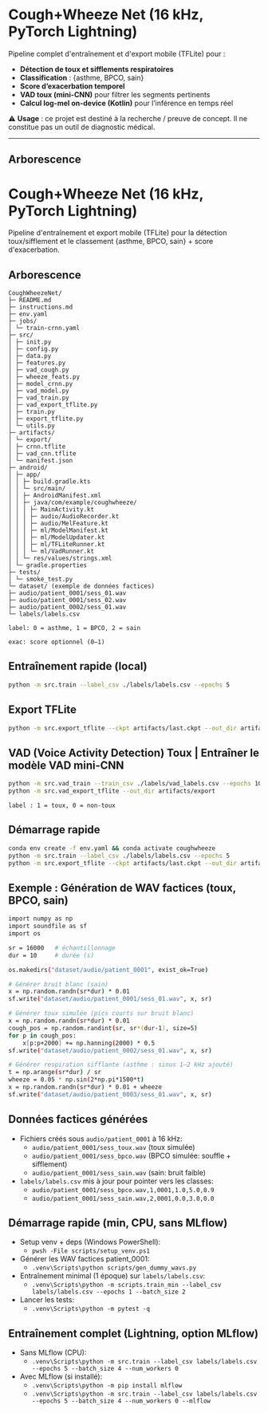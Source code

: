 # Cough+Wheeze Net (16 kHz, PyTorch Lightning)

Pipeline complet d'entraînement et d'export mobile (TFLite) pour :
- **Détection de toux et sifflements respiratoires**
- **Classification** : {asthme, BPCO, sain}
- **Score d’exacerbation temporel**
- **VAD toux (mini-CNN)** pour filtrer les segments pertinents
- **Calcul log-mel on-device (Kotlin)** pour l’inférence en temps réel

⚠️ **Usage** : ce projet est destiné à la recherche / preuve de concept. Il ne constitue pas un outil de diagnostic médical.

---

## Arborescence

# Cough+Wheeze Net (16 kHz, PyTorch Lightning)

Pipeline d'entraînement et export mobile (TFLite) pour la détection toux/sifflement et le classement {asthme, BPCO, sain} + score d'exacerbation.

## Arborescence
```
CoughWheezeNet/
├─ README.md
├─ instructions.md
├─ env.yaml
├─ jobs/
│ └─ train-crnn.yaml
├─ src/
│ ├─ init.py
│ ├─ config.py
│ ├─ data.py
│ ├─ features.py
│ ├─ vad_cough.py
│ ├─ wheeze_feats.py
│ ├─ model_crnn.py
│ ├─ vad_model.py
│ ├─ vad_train.py
│ ├─ vad_export_tflite.py
│ ├─ train.py
│ ├─ export_tflite.py
│ └─ utils.py
├─ artifacts/
│ └─ export/
│ ├─ crnn.tflite
│ ├─ vad_cnn.tflite
│ └─ manifest.json
├─ android/
│ ├─ app/
│ │ ├─ build.gradle.kts
│ │ └─ src/main/
│ │ ├─ AndroidManifest.xml
│ │ ├─ java/com/example/coughwheeze/
│ │ │ ├─ MainActivity.kt
│ │ │ ├─ audio/AudioRecorder.kt
│ │ │ ├─ audio/MelFeature.kt
│ │ │ ├─ ml/ModelManifest.kt
│ │ │ ├─ ml/ModelUpdater.kt
│ │ │ ├─ ml/TFLiteRunner.kt
│ │ │ └─ ml/VadRunner.kt
│ │ └─ res/values/strings.xml
│ └─ gradle.properties
├─ tests/
│ └─ smoke_test.py
└─ dataset/ (exemple de données factices)
├─ audio/patient_0001/sess_01.wav
├─ audio/patient_0001/sess_02.wav
├─ audio/patient_0002/sess_01.wav
└─ labels/labels.csv
```

```
label: 0 = asthme, 1 = BPCO, 2 = sain

exac: score optionnel (0–1)
```

## Entraînement rapide (local)

```bash
python -m src.train --label_csv ./labels/labels.csv --epochs 5
```

## Export TFLite

```bash
python -m src.export_tflite --ckpt artifacts/last.ckpt --out_dir artifacts/export
```

## VAD (Voice Activity Detection) Toux | Entraîner le modèle VAD mini-CNN

```bash
python -m src.vad_train --train_csv ./labels/vad_labels.csv --epochs 10
python -m src.vad_export_tflite --out_dir artifacts/export
```

```
label : 1 = toux, 0 = non-toux
```

## Démarrage rapide
```bash
conda env create -f env.yaml && conda activate coughwheeze
python -m src.train --label_csv ./labels/labels.csv --epochs 5
python -m src.export_tflite --ckpt artifacts/last.ckpt --out_dir artifacts/export
```

## Exemple : Génération de WAV factices (toux, BPCO, sain)
```bash
import numpy as np
import soundfile as sf
import os

sr = 16000   # échantillonnage
dur = 10     # durée (s)

os.makedirs("dataset/audio/patient_0001", exist_ok=True)

# Générer bruit blanc (sain)
x = np.random.randn(sr*dur) * 0.01
sf.write("dataset/audio/patient_0001/sess_01.wav", x, sr)

# Générer toux simulée (pics courts sur bruit blanc)
x = np.random.randn(sr*dur) * 0.01
cough_pos = np.random.randint(sr, sr*(dur-1), size=5)
for p in cough_pos:
    x[p:p+2000] += np.hanning(2000) * 0.5
sf.write("dataset/audio/patient_0002/sess_01.wav", x, sr)

# Générer respiration sifflante (asthme : sinus 1–2 kHz ajouté)
t = np.arange(sr*dur) / sr
wheeze = 0.05 * np.sin(2*np.pi*1500*t)
x = np.random.randn(sr*dur) * 0.01 + wheeze
sf.write("dataset/audio/patient_0003/sess_01.wav", x, sr)
```

## Données factices générées
- Fichiers créés sous `audio/patient_0001` à 16 kHz:
  - `audio/patient_0001/sess_toux.wav` (toux simulée)
  - `audio/patient_0001/sess_bpco.wav` (BPCO simulée: souffle + sifflement)
  - `audio/patient_0001/sess_sain.wav` (sain: bruit faible)
- `labels/labels.csv` mis à jour pour pointer vers les classes:
  - `audio/patient_0001/sess_bpco.wav,1,0001,1.0,5.0,0.9`
  - `audio/patient_0001/sess_sain.wav,2,0001,0.0,3.0,0.0`

## Démarrage rapide (min, CPU, sans MLflow)
- Setup venv + deps (Windows PowerShell):
  - `pwsh -File scripts/setup_venv.ps1`
- Générer les WAV factices patient_0001:
  - `.venv\Scripts\python scripts/gen_dummy_wavs.py`
- Entraînement minimal (1 époque) sur `labels/labels.csv`:
  - `.venv\Scripts\python -m scripts.train_min --label_csv labels/labels.csv --epochs 1 --batch_size 2`
- Lancer les tests:
  - `.venv\Scripts\python -m pytest -q`

## Entraînement complet (Lightning, option MLflow)
- Sans MLflow (CPU):
  - `.venv\Scripts\python -m src.train --label_csv labels/labels.csv --epochs 5 --batch_size 4 --num_workers 0`
- Avec MLflow (si installé):
  - `.venv\Scripts\python -m pip install mlflow`
  - `.venv\Scripts\python -m src.train --label_csv labels/labels.csv --epochs 5 --batch_size 4 --num_workers 0 --mlflow`

